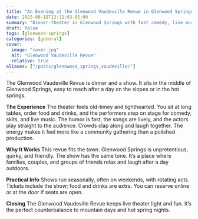 ```yaml
---
title: "An Evening at the Glenwood Vaudeville Revue in Glenwood Springs"
date: 2025-08-18T13:32:03-05:00
summary: "Dinner‑theater in Glenwood Springs with fast comedy, live music, and crowd‑pleasing skits—a light, family‑friendly night after the slopes or hot springs."
draft: false
tags: [glenwood-springs]
categories: [general]
cover:
  image: "cover.jpg"
  alt: "Glenwood Vaudeville Revue"
  relative: true
aliases: ["/posts/glennwood_springs_vaudeville/"]
---
```



The Glenwood Vaudeville Revue is dinner and a show. It sits in the middle of Glenwood Springs, easy to reach after a day on the slopes or in the hot springs.

**The Experience**
The theater feels old-timey and lighthearted. You sit at long tables, order food and drinks, and the performers step on stage for comedy, skits, and live music. The humor is fast, the songs are lively, and the actors play straight to the audience. Crowds clap along and laugh together. The energy makes it feel more like a community gathering than a polished production.

**Why It Works**
This revue fits the town. Glenwood Springs is unpretentious, quirky, and friendly. The show has the same tone. It’s a place where families, couples, and groups of friends relax and laugh after a day outdoors.

**Practical Info**
Shows run seasonally, often on weekends, with rotating acts. Tickets include the show; food and drinks are extra. You can reserve online or at the door if seats are open.

**Closing**
The Glenwood Vaudeville Revue keeps live theater light and fun. It’s the perfect counterbalance to mountain days and hot spring nights.
